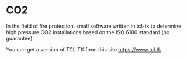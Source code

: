 # CO2
In the field of fire protection, small software written in tcl-tk to determine high pressure CO2 installations based on the ISO 6180 standard (no guarantee)

You can get a version of TCL TK from this site   https://www.tcl.tk
